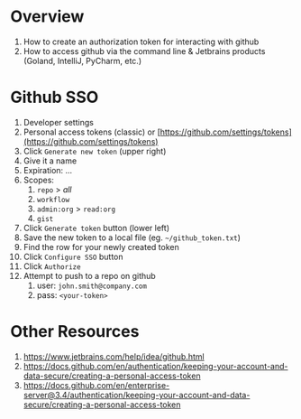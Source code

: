 # Overview
1. How to create an authorization token for interacting with github
1. How to access github via the command line & Jetbrains products (Goland, IntelliJ, PyCharm, etc.)


# Github SSO
1. Developer settings
1. Personal access tokens (classic) or [https://github.com/settings/tokens](https://github.com/settings/tokens)
1. Click `Generate new token` (upper right)
1. Give it a name
1. Expiration: ...
1. Scopes:
    1. `repo` > *all*
    1. `workflow`
    1. `admin:org` > `read:org`
    1. `gist`
1. Click `Generate token` button (lower left)
1. Save the new token to a local file (eg. `~/github_token.txt`)
1. Find the row for your newly created token
1. Click `Configure SSO` button
1. Click `Authorize`
1. Attempt to push to a repo on github
    1. user: `john.smith@company.com`
    1. pass: `<your-token>`


# Other Resources
1. https://www.jetbrains.com/help/idea/github.html
1. https://docs.github.com/en/authentication/keeping-your-account-and-data-secure/creating-a-personal-access-token
1. https://docs.github.com/en/enterprise-server@3.4/authentication/keeping-your-account-and-data-secure/creating-a-personal-access-token
